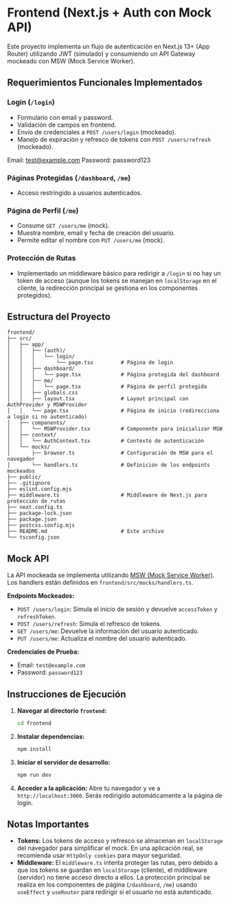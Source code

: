 # Frontend (Next.js + Auth con Mock API)

Este proyecto implementa un flujo de autenticación en Next.js 13+ (App Router) utilizando JWT (simulado) y consumiendo un API Gateway mockeado con MSW (Mock Service Worker).

## Requerimientos Funcionales Implementados

### Login (`/login`)
- Formulario con email y password.
- Validación de campos en frontend.
- Envío de credenciales a `POST /users/login` (mockeado).
- Manejo de expiración y refresco de tokens con `POST /users/refresh` (mockeado).

Email: test@example.com
Password: password123

### Páginas Protegidas (`/dashboard`, `/me`)
- Acceso restringido a usuarios autenticados.

### Página de Perfil (`/me`)
- Consume `GET /users/me` (mock).
- Muestra nombre, email y fecha de creación del usuario.
- Permite editar el nombre con `PUT /users/me` (mock).

### Protección de Rutas
- Implementado un middleware básico para redirigir a `/login` si no hay un token de acceso (aunque los tokens se manejan en `localStorage` en el cliente, la redirección principal se gestiona en los componentes protegidos).

## Estructura del Proyecto

```
frontend/
├── src/
│   ├── app/
│   │   ├── (auth)/
│   │   │   └── login/
│   │   │       └── page.tsx         # Página de login
│   │   ├── dashboard/
│   │   │   └── page.tsx             # Página protegida del dashboard
│   │   ├── me/
│   │   │   └── page.tsx             # Página de perfil protegida
│   │   ├── globals.css
│   │   ├── layout.tsx               # Layout principal con AuthProvider y MSWProvider
│   │   └── page.tsx                 # Página de inicio (redirecciona a login si no autenticado)
│   ├── components/
│   │   └── MSWProvider.tsx          # Componente para inicializar MSW
│   ├── context/
│   │   └── AuthContext.tsx          # Contexto de autenticación
│   └── mocks/
│       ├── browser.ts               # Configuración de MSW para el navegador
│       └── handlers.ts              # Definición de los endpoints mockeados
├── public/
├── .gitignore
├── eslint.config.mjs
├── middleware.ts                    # Middleware de Next.js para protección de rutas
├── next.config.ts
├── package-lock.json
├── package.json
├── postcss.config.mjs
├── README.md                        # Este archivo
└── tsconfig.json
```

## Mock API

La API mockeada se implementa utilizando [MSW (Mock Service Worker)](https://mswjs.io/). Los handlers están definidos en `frontend/src/mocks/handlers.ts`.

**Endpoints Mockeados:**
- `POST /users/login`: Simula el inicio de sesión y devuelve `accessToken` y `refreshToken`.
- `POST /users/refresh`: Simula el refresco de tokens.
- `GET /users/me`: Devuelve la información del usuario autenticado.
- `PUT /users/me`: Actualiza el nombre del usuario autenticado.

**Credenciales de Prueba:**
- Email: `test@example.com`
- Password: `password123`

## Instrucciones de Ejecución

1.  **Navegar al directorio `frontend`:**
    ```bash
    cd frontend
    ```

2.  **Instalar dependencias:**
    ```bash
    npm install
    ```

3.  **Iniciar el servidor de desarrollo:**
    ```bash
    npm run dev
    ```

4.  **Acceder a la aplicación:**
    Abre tu navegador y ve a `http://localhost:3000`. Serás redirigido automáticamente a la página de login.

## Notas Importantes

-   **Tokens:** Los tokens de acceso y refresco se almacenan en `localStorage` del navegador para simplificar el mock. En una aplicación real, se recomienda usar `HttpOnly cookies` para mayor seguridad.
-   **Middleware:** El `middleware.ts` intenta proteger las rutas, pero debido a que los tokens se guardan en `localStorage` (cliente), el middleware (servidor) no tiene acceso directo a ellos. La protección principal se realiza en los componentes de página (`/dashboard`, `/me`) usando `useEffect` y `useRouter` para redirigir si el usuario no está autenticado.
